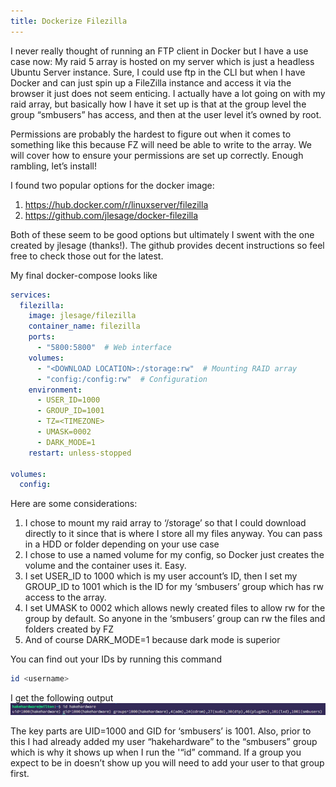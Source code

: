 ```yaml
---
title: Dockerize Filezilla
---
```


I never really thought of running an FTP client in Docker but I have a use case now: My raid 5 array is hosted on my server which is just a headless Ubuntu Server instance. Sure, I could use ftp in the CLI but when I have Docker and can just spin up a FileZilla instance and access it via the browser it just does not seem enticing. I actually have a lot going on with my raid array, but basically how I have it set up is that at the group level the group “smbusers” has access, and then at the user level it’s owned by root.

Permissions are probably the hardest to figure out when it comes to something like this because FZ will need be able to write to the array. We will cover how to ensure your permissions are set up correctly. Enough rambling, let’s install!

I found two popular options for the docker image:

1. https://hub.docker.com/r/linuxserver/filezilla
1. https://github.com/jlesage/docker-filezilla

Both of these seem to be good options but ultimately I swent with the one created by jlesage (thanks!). The github provides decent instructions so feel free to check those out for the latest.

My final docker-compose looks like

```yaml
services:
  filezilla:
    image: jlesage/filezilla
    container_name: filezilla
    ports:
      - "5800:5800"  # Web interface
    volumes:
      - "<DOWNLOAD LOCATION>:/storage:rw"  # Mounting RAID array
      - "config:/config:rw"  # Configuration
    environment:
      - USER_ID=1000
      - GROUP_ID=1001
      - TZ=<TIMEZONE>
      - UMASK=0002
      - DARK_MODE=1
    restart: unless-stopped

volumes:
  config:
```

Here are some considerations:

1. I chose to mount my raid array to ‘/storage’ so that I could download directly to it since that is where I store all my files anyway. You can pass in a HDD or folder depending on your use case
1. I chose to use a named volume for my config, so Docker just creates the volume and the container uses it. Easy.
1. I set USER_ID to 1000 which is my user account’s ID, then I set my GROUP_ID to 1001 which is the ID for my ‘smbusers’ group which has rw access to the array.
1. I set UMASK to 0002 which allows newly created files to allow rw for the group by default. So anyone in the ‘smbusers’ group can rw the files and folders created by FZ
1. And of course DARK_MODE=1 because dark mode is superior

You can find out your IDs by running this command
```bash
id <username>
```

I get the following output
![id-hakehardware](/img/dockerize-filezilla/id-hakehardware.jpg)

The key parts are UID=1000 and GID for ‘smbusers’ is 1001. Also, prior to this I had already added my user “hakehardware” to the “smbusers” group which is why it shows up when I run the '“id” command. If a group you expect to be in doesn’t show up you will need to add your user to that group first.
